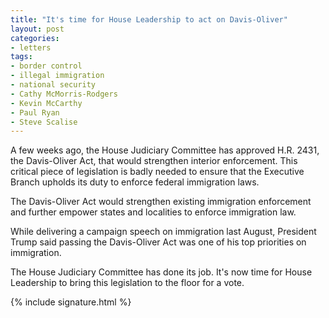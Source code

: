 ```yaml
---
title: "It's time for House Leadership to act on Davis-Oliver"
layout: post
categories:
- letters
tags:
- border control
- illegal immigration
- national security
- Cathy McMorris-Rodgers
- Kevin McCarthy
- Paul Ryan
- Steve Scalise
---
```


A few weeks ago, the House Judiciary Committee has approved H.R. 2431, the Davis-Oliver Act, that would strengthen interior enforcement. This critical piece of legislation is badly needed to ensure that the Executive Branch upholds its duty to enforce federal immigration laws.

The Davis-Oliver Act would strengthen existing immigration enforcement and further empower states and localities to enforce immigration law.

While delivering a campaign speech on immigration last August, President Trump said passing the Davis-Oliver Act was one of his top priorities on immigration.

The House Judiciary Committee has done its job. It's now time for House Leadership to bring this legislation to the floor for a vote.

{% include signature.html %}
